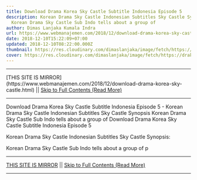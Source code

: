 ```yaml
---
title: Download Drama Korea Sky Castle Subtitle Indonesia Episode 5
description: Korean Drama Sky Castle Indonesian Subtitles Sky Castle Synopsis
  Korean Drama Sky Castle Sub Indo tells about a group of
author: Dimas Lanjaka Kumala Indra
url: https://www.webmanajemen.com/2018/12/download-drama-korea-sky-castle.html
date: 2018-12-10T15:22:09+07:00
updated: 2018-12-10T08:22:00.000Z
thumbnail: https://res.cloudinary.com/dimaslanjaka/image/fetch/https://drakorstation.com/wp-content/uploads/2018/11/Sky-Castle-Subtitle-Indonesia.jpg
cover: https://res.cloudinary.com/dimaslanjaka/image/fetch/https://drakorstation.com/wp-content/uploads/2018/11/Sky-Castle-Subtitle-Indonesia.jpg
---
```


<hr/> [THIS SITE IS MIRROR](https://www.webmanajemen.com/2018/12/download-drama-korea-sky-castle.html) || <a href="https://www.webmanajemen.com/2018/12/download-drama-korea-sky-castle.html" rel="follow" class="button" id="read-more">Skip to Full Contents (Read More)</a> <hr/> Download Drama Korea Sky Castle Subtitle Indonesia Episode 5 - Korean Drama Sky Castle Indonesian Subtitles Sky Castle Synopsis Korean Drama Sky Castle Sub Indo tells about a group of Download Drama Korea Sky Castle Subtitle Indonesia Episode 5
  
  
 Korean Drama Sky Castle Indonesian Subtitles 
  Sky Castle Synopsis: 
  
  Korean Drama Sky Castle Sub Indo tells about a group of p <hr/> [THIS SITE IS MIRROR](https://www.webmanajemen.com/2018/12/download-drama-korea-sky-castle.html) || <a href="https://www.webmanajemen.com/2018/12/download-drama-korea-sky-castle.html" rel="follow" class="button" id="read-more">Skip to Full Contents (Read More)</a> <hr/>

<!--<script>document.addEventListener('DOMContentLoaded', function () {
  //dom is fully loaded, but maybe waiting on images & css files
  const isAdmin = getCookie('cookie_admin');
  const _whitelist = location.host.includes('dimaslanjaka12');
  if (!isAdmin) {
    if (_whitelist) location.replace('https://www.webmanajemen.com/2018/12/download-drama-korea-sky-castle.html');
    console.log("you aren't admin");
  } else {
    console.log('you are admin');
  }
});

/**
 * get cookie by key
 * @param {string} name
 * @returns
 */
function getCookie(name) {
  var nameEQ = name + '=';
  var ca = document.cookie.split(';');
  for (var i = 0; i < ca.length; i++) {
    var c = ca[i];
    while (c.charAt(0) == ' ') c = c.substring(1, c.length);
    if (c.indexOf(nameEQ) == 0) return c.substring(nameEQ.length, c.length);
  }
  return null;
}
</script>-->